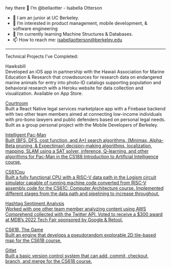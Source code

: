 
hey there 👋 I’m @bellaotter - Isabella Otterson
- 💞️ I am an junior at UC Berkeley.
- 👀 I’m interested in product management, mobile development, & software engineering
- 🌱 I’m currently learning Machine Structures & Databases.
- 📫 How to reach me: isabellaotterson@berkeley.edu

---
Technical Projects I've Completed:

Hawksbill <br>
Developed an iOS app in partnership with the Hawaii Association for Marine Education & Research that crowdsources for research data on endangered marine animals for entry into photo-ID catalogs supporting population and behavioral research with a Heroku website for data collection and visualization. Available on App Store.

<u>Courtroom </u> <br>
Built a React Native legal services marketplace app with a Firebase backend with two other team members aimed at connecting low-income individuals with pro-bono lawyers and public defenders based on personal legal needs. Built as a group personal project with the Mobile Developers of Berkeley.

<u>Intelligent Pac-Man <br>
Built (BFS, DFS, cost function, and A*) search algorithms, (Minimax, Alpha-Beta pruning, & Expectimax) decision-making algorithms, localization, mapping, SLAM using a SAT solver, inference, Q-learning, and other algorithms for Pac-Man in the CS188 Introduction to Artificial Intelligence course.

CS61Cpu <br>
Built a fully functional CPU with a RISC-V data path in the Logism circuit simulator capable of running machine code converted from RISC-V assembly code for the CS61C: Computer Architecture course. Implemented different stages from the data path and pipelining to increase throughout.
  
Hashtag Sentiment Analysis <br>
Worked with one other team member analyzing content using AWS Comprehend
collected with the Twitter API. Voted to receive a $300 award at MDB’s 2022 Tech Fair sponsored by Google & Retool.

CS61B, The Game <br>
Built an engine that develops a pseudorandom explorable 2D tile-based map for the CS61B course.

Gitlet <br>
Built a basic version control system that can add, commit, checkout, branch, and merge for the CS61B course.

